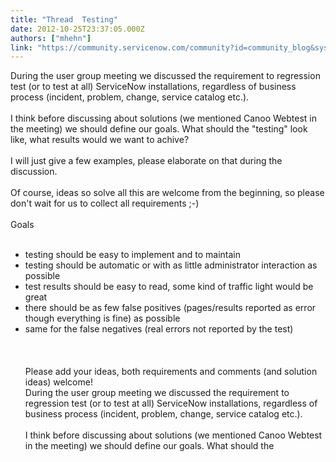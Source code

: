 ```yaml
---
title: "Thread  Testing"
date: 2012-10-25T23:37:05.000Z
authors: ["mhehn"]
link: "https://community.servicenow.com/community?id=community_blog&sys_id=760d2ea5dbd0dbc01dcaf3231f961912"
---
```

<p>During the user group meeting we discussed the requirement to regression test (or to test at all) ServiceNow installations, regardless of business process (incident, problem, change, service catalog etc.).<br /><br />I think before discussing about solutions (we mentioned Canoo Webtest in the meeting) we should define our goals. What should the "testing" look like, what results would we want to achive?<br /><br />I will just give a few examples, please elaborate on that during the discussion.<br /><br />Of course, ideas so solve all this are welcome from the beginning, so please don't wait for us to collect all requirements ;-)<br /><br />Goals<br /><br /><ul class="noindent"><li>testing should be easy to implement and to maintain</li><li>testing should be automatic or with as little administrator interaction as possible</li><li>test results should be easy to read, some kind of traffic light would be great</li><li>there should be as few false positives (pages/results reported as error though everything is fine) as possible</li><li>same for the false negatives (real errors not reported by the test)</li><li style="list-style: none"><br /><br /><br />Please add your ideas, both requirements and comments (and solution ideas) welcome!<br />During the user group meeting we discussed the requirement to regression test (or to test at all) ServiceNow installations, regardless of business process (incident, problem, change, service catalog etc.).<br /><br />I think before discussing about solutions (we mentioned Canoo Webtest in the meeting) we should define our goals. What should the</li></ul></p>